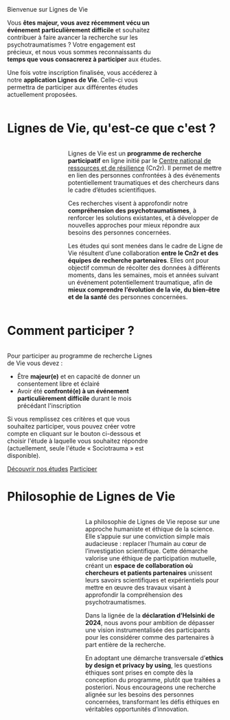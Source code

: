 <div class="banner">
    <div class="title">Bienvenue sur Lignes de Vie</div>
    <div class="intro columns">
        <div style="flex: 3;">
            <p>Vous <b>êtes majeur, vous avez récemment vécu un événement particulièrement difficile</b> et souhaitez contribuer à faire avancer la recherche sur les psychotraumatismes ? Votre engagement est précieux, et nous vous sommes reconnaissants du <b>temps que vous consacrerez à participer</b> aux études.
            <p>Une fois votre inscription finalisée, vous accéderez à notre <b>application Lignes de Vie</b>. Celle-ci vous permettra de participer aux différentes études actuellement proposées.
        </div>
        <img src="{{ ASSET ../assets/pictures/dispositif.webp }}" style="flex: 1;" alt="" />
    </div>
</div>

# Lignes de Vie, qu'est-ce que c'est ?

<div class="columns">
    <img src="{{ ASSET ../assets/pictures/kezako.webp }}" style="flex: 1;" alt="" />
    <div style="flex: 3;">
        <p>Lignes de Vie est un <b>programme de recherche participatif</b> en ligne initié par le <a href="https://cn2r.fr/" target="_blank">Centre national de ressources et de résilience</a> (Cn2r). Il permet de mettre en lien des personnes confrontées à des événements potentiellement traumatiques et des chercheurs dans le cadre d’études scientifiques.
        <p>Ces recherches visent à approfondir notre <b>compréhension des psychotraumatismes</b>, à renforcer les solutions existantes, et à développer de nouvelles approches pour mieux répondre aux besoins des personnes concernées.
        <p>Les études qui sont menées dans le cadre de Ligne de Vie résultent d’une collaboration <b>entre le Cn2r et des équipes de recherche partenaires</b>. Elles ont pour objectif commun de récolter des données à différents moments, dans les semaines, mois et années suivant un événement potentiellement traumatique, afin de <b>mieux comprendre l’évolution de la vie, du bien-être et de la santé</b> des personnes concernées.
    </div>
</div>

# Comment participer ?

<div class="columns">
    <div style="flex: 5;">
        <p>Pour participer au programme de recherche Lignes de Vie vous devez :
        <ul>
            <li>Être <b>majeur(e)</b> et en capacité de donner un consentement libre et éclairé
            <li>Avoir été <b>confronté(e) à un événement particulièrement difficile</b> durant le mois précédant l'inscription
        </ul>
        <p>Si vous remplissez ces critères et que vous souhaitez participer, vous pouvez créer votre compte en cliquant sur le bouton ci-dessous et choisir l'étude à laquelle vous souhaitez répondre (actuellement, seule l'étude « Sociotrauma » est disponible).
        <div class="actions">
            <a href="/etudes">Découvrir nos études</a>
            <a href="/participer">Participer</a>
        </div>
    </div>
    <img src="{{ ASSET ../assets/pictures/participer.webp }}" style="flex: 2;" alt="" />
</div>

# Philosophie de Lignes de Vie

<div class="columns">
    <img src="{{ ASSET ../assets/pictures/philosophie.webp }}" style="flex: 1;" alt="" />
    <div style="flex: 2;">
        <p>La philosophie de Lignes de Vie repose sur une approche humaniste et éthique de la science. Elle s’appuie sur une conviction simple mais audacieuse : replacer l’humain au cœur de l’investigation scientifique. Cette démarche valorise une éthique de participation mutuelle, créant un <b>espace de collaboration où chercheurs et patients partenaires</b> unissent leurs savoirs scientifiques et expérientiels pour mettre en œuvre des travaux visant à approfondir la compréhension des psychotraumatismes.
        <p>Dans la lignée de la <b>déclaration d’Helsinki de 2024</b>, nous avons pour ambition de dépasser une vision instrumentalisée des participants pour les considérer comme des partenaires à part entière de la recherche. 
        <p>En adoptant une démarche transversale d’<b>ethics by design et privacy by using</b>, les questions éthiques sont prises en compte dès la conception du programme, plutôt que traitées a posteriori. Nous encourageons une recherche alignée sur les besoins des personnes concernées, transformant les défis éthiques en véritables opportunités d’innovation.
    </div>
</div>
